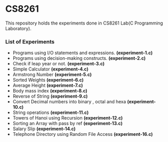 # CS8261

This repository holds the experiments done in CS8261 Lab(C Programming Laboratory).

### List of Experiments

   * Programs using I/O statements and expressions. **(experiment-1.c)**
   * Programs using decision-making constructs. **(experiment-2.c)**
   * Check if leap year or not. **(experiment-3.c)**
   * Simple Calculator **(experiment-4.c)**
   * Armstrong Number **(experiment-5.c)**
   * Sorted Weights **(experiment-6.c)**
   * Average Height **(experiment-7.c)**
   * Body mass index **(experiment-8.c)**
   * Reverse of String **(experiment-9.c)**
   * Convert Decimal numbers into binary , octal and hexa **(experiment-10.c)**
   * String operations **(experiment-11.c)**
   * Towers of Hanoi using Recursion **(experiment-12.c)**
   * Sorting an Array with pass by ref **(experiment-13.c)**
   * Salary Slip **(experiment-14.c)**
   * Telephone Directory using Random File Access **(experiment-16.c)**
